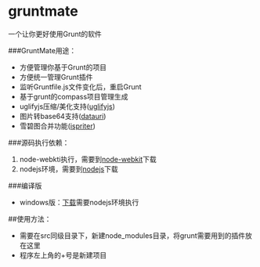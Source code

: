 gruntmate
=========

一个让你更好使用Grunt的软件

###GruntMate用途：
* 方便管理你基于Grunt的项目
* 方便统一管理Grunt插件
* 监听Gruntfile.js文件变化后，重启Grunt
* 基于grunt的compass项目管理生成
* uglifyjs压缩/美化支持([uglifyjs](https://github.com/mishoo/UglifyJS))
* 图片转base64支持([datauri](https://npmjs.org/package/datauri))
* 雪碧图合并功能([ispriter](https://github.com/iazrael/ispriter))

###源码执行依赖：
1.  node-webkti执行，需要到[node-webkit](https://github.com/rogerwang/node-webkit)下载
2.  nodejs环境，需要到[nodejs](http://nodejs.org)下载

###编译版
* windows版：[下载](https://drive.google.com/folderview?id=0ByEo1SqhRK7yWkQ4M0l5TWdKbXM&usp=sharing)需要nodejs环境执行

##使用方法：
* 需要在src同级目录下，新建node_modules目录，将grunt需要用到的插件放在这里
* 程序左上角的+号是新建项目
